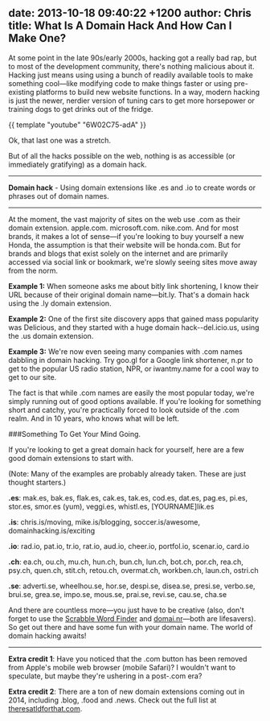 date: 2013-10-18 09:40:22 +1200
author: Chris
title: What Is A Domain Hack And How Can I Make One?
----

<!-- excerpt -->

At some point in the late 90s/early 2000s, hacking got a really bad rap, but to most of the development community, there's nothing malicious about it. Hacking just means using using a bunch of readily available tools to make something cool—like modifying code to make things faster or using pre-existing platforms to build new website functions. In a way, modern hacking is just the newer, nerdier version of tuning cars to get more horsepower or training dogs to get drinks out of the fridge. 

{{ template "youtube" "6W02C75-adA" }}

Ok, that last one was a stretch.

But of all the hacks possible on the web, nothing is as accessible (or immediately gratifying) as a domain hack.

<!-- /excerpt -->  

***
**Domain hack** - Using domain extensions like .es and .io to create words or phrases out of domain names.
***

At the moment, the vast majority of sites on the web use .com as their domain extension. apple.com. microsoft.com. nike.com. And for most brands, it makes a lot of sense—if you're looking to buy yourself a new Honda, the assumption is that their website will be honda.com. But for brands and blogs that exist solely on the internet and are primarily accessed via social link or bookmark, we're slowly seeing sites move away from the norm.

**Example 1:** When someone asks me about bitly link shortening, I know their URL because of their original domain name—bit.ly. That's a domain hack using the .ly domain extension. 

**Example 2:** One of the first site discovery apps that gained mass popularity was Delicious, and they started with a huge domain hack--del.icio.us, using the .us domain extension. 

**Example 3:** We're now even seeing many companies with .com names dabbling in domain hacking. Try goo.gl for a Google link shortener, n.pr to get to the popular US radio station, NPR, or iwantmy.name for a cool way to get to our site.

The fact is that while .com names are easily the most popular today, we're simply running out of good options available. If you're looking for something short and catchy, you're practically forced to look outside of the .com realm. And in 10 years, who knows what will be left.

###Something To Get Your Mind Going.

If you're looking to get a great domain hack for yourself, here are a few good domain extensions to start with.

(Note: Many of the examples are probably already taken. These are just thought starters.)

**.es**: mak.es, bak.es, flak.es, cak.es, tak.es, cod.es, dat.es, pag.es, pi.es, stor.es, smor.es (yum), veggi.es, whistl.es, [YOURNAME]lik.es

**.is**: chris.is/moving, mike.is/blogging, soccer.is/awesome, domainhacking.is/exciting

**.io**: rad.io, pat.io, tr.io, rat.io, aud.io, cheer.io, portfol.io, scenar.io, card.io

**.ch**: ea.ch, ou.ch, mu.ch, hun.ch, bun.ch, lun.ch, bot.ch, por.ch, rea.ch, psy.ch, quen.ch, stit.ch, retou.ch, overmat.ch, workben.ch, laun.ch, ostri.ch

**.se**: adverti.se, wheelhou.se, hor.se, despi.se, disea.se, presi.se, verbo.se, brui.se, grea.se, impo.se, mous.se, prai.se, revi.se, cau.se, cha.se

And there are countless more—you just have to be creative (also, don't forget to use the [Scrabble Word Finder](http://www.scrabblefinder.com/) and [domai.nr](https://domai.nr/)—both are lifesavers). So get out there and have some fun with your domain name. The world of domain hacking awaits!

***
**Extra credit 1**: Have you noticed that the .com button has been removed from Apple's mobile web browser (mobile Safari)? I wouldn't want to speculate, but maybe they're ushering in a post-.com era?

**Extra credit 2**: There are a ton of new domain extensions coming out in 2014, including .blog, .food and .news. Check out the full list at [theresatldforthat.com](http://theresatldforthat.com/).
